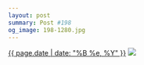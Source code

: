 ```yaml
---
layout: post
summary: Post #198
og_image: 198-1280.jpg
---
```


<p>
  <time><a href="/198">{{ page.date | date: "%B %e, %Y" }}</a></time>
  <a href="/198"><img src="{{ site.assets_url }}/198-640.jpg" srcset="{{ site.assets_url }}/198-1280.jpg 1280w, {{ site.assets_url }}/198-960.jpg 960w, {{ site.assets_url }}/198-640.jpg 640w, {{ site.assets_url }}/198-320.jpg 320w" sizes="(min-width: 700px) 50vw, calc(100vw - 2rem)" /></a>
</p>
